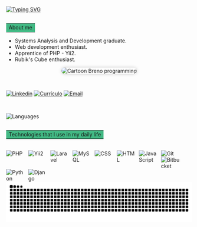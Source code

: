 ###
[![Typing SVG](https://readme-typing-svg.herokuapp.com/?color=41B883&size=35&center=true&vCenter=true&width=1000&lines=HI+👋,+WELCOME+TO+MY+PROFILE!+:%29)](https://git.io/typing-svg) 

##
<table>
  <tr>
    <td style="background-color: #41B883;">About me</td>
  </tr>
</table>

- Systems Analysis and Development graduate.
- Web development enthusiast.
- Apprentice of PHP - Yii2.  
- Rubik's Cube enthusiast.
  
<p align="center">
  <img src="https://github.com/user-attachments/assets/c74bad30-fcb1-4dd0-aeec-653aab226033" 
       alt="Cartoon Breno programming" 
       width="400px" 
       style="border-radius: 10px; box-shadow: 0 0 10px rgba(0,0,0,0.2);" />
</p>

<br/>

[![Linkedin](https://img.shields.io/badge/LinkedIn-0077B5?style=for-the-badge&logo=linkedin&logoColor=white)](https://www.linkedin.com/in/brenocoutinho/)
[![Currículo](https://img.shields.io/badge/Currículo-PDF-green?style=for-the-badge&logo=adobe&logoColor=white)](https://github.com/user-attachments/files/21620339/Curriculo_BrenoCoutinho.pdf)
[![Email](https://img.shields.io/badge/Email-D14836?style=for-the-badge&logo=gmail&logoColor=white)](mailto:brenolsc.dev@gmail.com)

<br/>

![Languages](https://github-readme-stats.vercel.app/api/top-langs/?username=brenolsc&layout=compact&show_icons=true&hide_border=false&theme=vue-dark&langs_count=5&cache_seconds=3600)

##
<table>
  <tr>
    <td style="background-color: #41B883;"> Technologies that I use in my daily life</td>
  </tr>
</table>

<div style="display: inline_block"><br/>
  <img align="left" title="PHP" alt="PHP" width="50px" style="padding-right:10px;" src="https://cdn.jsdelivr.net/gh/devicons/devicon/icons/php/php-original.svg" />
  <img align="left" title="Yii2" alt="Yii2" width="50px" style="padding-right:10px;" src="https://cdn.jsdelivr.net/gh/devicons/devicon@latest/icons/yii/yii-original.svg" />
  <img align="left" title="Laravel" alt="Laravel" width="50px" style="padding-right:10px;" src="https://cdn.jsdelivr.net/gh/devicons/devicon/icons/laravel/laravel-original.svg" />
  <img align="left" title="MySQL" alt="MySQL" width="50px" style="padding-right:10px;" src="https://cdn.jsdelivr.net/gh/devicons/devicon/icons/mysql/mysql-original.svg" />
  <img align="left" title="CSS" alt="CSS" width="50px" style="padding-right:10px;" src="https://cdn.jsdelivr.net/gh/devicons/devicon/icons/css3/css3-original.svg" />
  <img align="left" title="HTML" alt="HTML" width="50px" style="padding-right:10px;" src="https://cdn.jsdelivr.net/gh/devicons/devicon/icons/html5/html5-original.svg" />
  <img align="left" title="JavaScript" alt="JavaScript" width="50px" style="padding-right:10px;" src="https://cdn.jsdelivr.net/gh/devicons/devicon/icons/javascript/javascript-original.svg" />
  <img align="left" title="Git" alt="Git" width="50px" style="padding-right:10px;" src="https://cdn.jsdelivr.net/gh/devicons/devicon/icons/git/git-original.svg" />
  <img align="left" title="Bitbucket" alt="Bitbucket" width="50px" style="padding-right:10px;" src="https://cdn.jsdelivr.net/gh/devicons/devicon@latest/icons/bitbucket/bitbucket-original.svg" />
  <img align="left" title="Python" alt="Python" width="50px" style="padding-right:10px;" src="https://cdn.jsdelivr.net/gh/devicons/devicon/icons/python/python-original.svg" />
  <img align="left" title="Django" alt="Django" width="50px" style="padding-right:10px;" src="https://cdn.jsdelivr.net/gh/devicons/devicon/icons/django/django-plain.svg" />
  
  
  
  
  <picture>
  <source media="(prefers-color-scheme: dark)" srcset="https://raw.githubusercontent.com/brenolsc/brenolsc/output/github-contribution-grid-snake-dark.svg">
  <source media="(prefers-color-scheme: light)" srcset="https://raw.githubusercontent.com/brenolsc/brenolsc/output/github-contribution-grid-snake.svg">
  <img alt="github contribution grid snake animation" src="https://raw.githubusercontent.com/brenolsc/brenolsc/output/github-contribution-grid-snake.svg">
</picture>
 
  
</div><br/>
